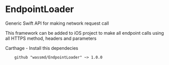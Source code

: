 # EndpointLoader
Generic Swift API for making network request call

This framework can be added to iOS project to make all endpoint calls using all HTTPS method, headers and parameters

Carthage - Install this dependecies

```
	github "wassmd/EndpointLoader" ~> 1.0.0
